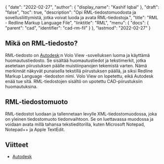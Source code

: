 {
  "date": "2022-02-27",
  "author": {
    "display_name": "Kashif Iqbal"
},
  "draft": "false",
  "toc": true,
  "description": "Opi RML-tiedostomuodosta ja sovellusliittymistä, jotka voivat luoda ja avata RML-tiedostoja.",
  "title": "RML - Redline Markup Language File",
  "linktitle": "RML",
  "menu": {
    "docs": {
      "parent": "cad",
      "identifier": "cad-rm-fil"
}
},
  "lastmod": "2022-02-27"
}

## Mikä on RML-tiedosto?

RML-tiedosto on [Autodesk](https://autodesk.com):n Volo View -sovelluksen luoma ja käyttämä huomautustiedosto. Se sisältää huomautustiedot ja tekstimerkit, jotka asetetaan piirustuksen päälle muistiinpanojen tekemistä varten. Nämä merkinnät näkyvät punaisella tekstillä piirustuksen päällä, ja siksi Redline Markup Language -tiedoston nimi. Volo View on lopetettu, eikä Autodesk enää tue sitä. RML-tiedostojen sisältö on upotettu CAD-piirustuksiin huomautuksina.

## RML-tiedostomuoto

RML-tiedostot luodaan ja tallennetaan levylle XML-tiedostomuodossa, joka on yleinen tiedostomuoto tiedonvaihtoon. Se on luettavassa muodossa ja voidaan avata millä tahansa tekstieditorilla, kuten Microsoft Notepad, Notepad++ ja Apple TextEdit.

## Viitteet

 * [Autodesk](https://autodesk.com)

